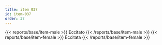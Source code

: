 ```yaml
---
title: item 037
id: item-037
order: 37
---
```

{{< reports/base/item-male >}}
  Eccitato
{{< /reports/base/item-male >}}
{{< reports/base/item-female >}}
  Eccitata
{{< /reports/base/item-female >}}